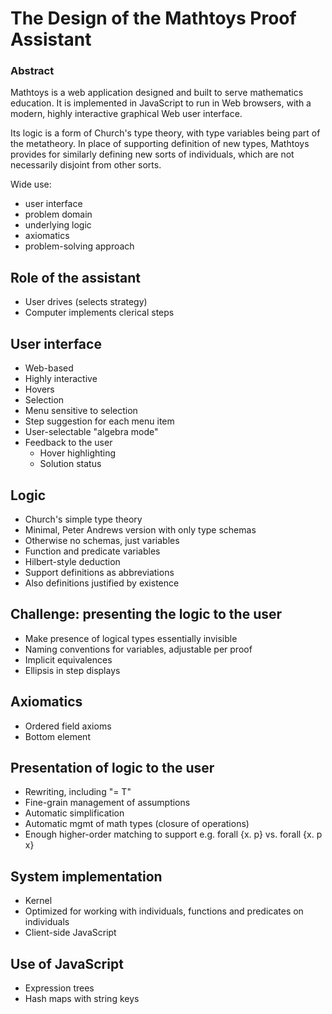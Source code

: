 # The Design of the Mathtoys Proof Assistant

### Abstract

Mathtoys is a web application designed and built to serve mathematics education.
It is implemented in JavaScript to run in Web browsers, with a modern, highly interactive
graphical Web user interface.

Its logic is a form of Church's type theory, with type variables being part of the metatheory.
In place of supporting definition of new types, Mathtoys provides for similarly defining new
sorts of individuals, which are not necessarily disjoint from other sorts.



Wide use: 

- user interface
- problem domain
- underlying logic
- axiomatics
- problem-solving approach

## Role of the assistant

- User drives (selects strategy)
- Computer implements clerical steps

## User interface

- Web-based
- Highly interactive
- Hovers
- Selection
- Menu sensitive to selection
- Step suggestion for each menu item
- User-selectable "algebra mode"
- Feedback to the user
  - Hover highlighting
  - Solution status

## Logic

- Church's simple type theory
- Minimal, Peter Andrews version with only type schemas
- Otherwise no schemas, just variables
- Function and predicate variables
- Hilbert-style deduction
- Support definitions as abbreviations
- Also definitions justified by existence

## Challenge: presenting the logic to the user

- Make presence of logical types essentially invisible
- Naming conventions for variables, adjustable per proof
- Implicit equivalences
- Ellipsis in step displays

## Axiomatics

- Ordered field axioms
- Bottom element

## Presentation of logic to the user

- Rewriting, including "= T"
- Fine-grain management of assumptions
- Automatic simplification
- Automatic mgmt of math types (closure of operations)
- Enough higher-order matching to support e.g. forall {x. p} vs. forall {x. p x}

## System implementation

- Kernel
- Optimized for working with individuals, functions and predicates on individuals
- Client-side JavaScript

## Use of JavaScript

- Expression trees
- Hash maps with string keys

## 

